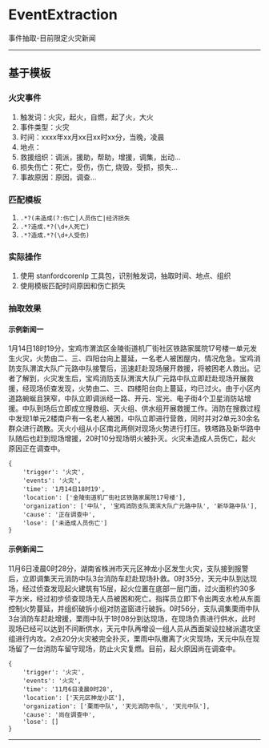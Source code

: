 # EventExtraction
事件抽取-目前限定火灾新闻

---

## 基于模板

### 火灾事件

1. 触发词：火灾，起火，自燃，起了火，大火
2. 事件类型：火灾
3. 时间：xxxx年xx月xx日xx时xx分，当晚，凌晨
4. 地点：
5. 救援组织：调派，援助，帮助，增援，调集，出动...
6. 损失伤亡：死亡，受伤，伤亡, 烧毁，受损，损失...
7. 事故原因：原因，调查...

### 匹配模板

1. `.*?(未造成(?:伤亡|人员伤亡|经济损失`
2. `.*?造成.*?(\d+人死亡)`
3. `.*?造成.*?(\d+人受伤)`

### 实际操作

1. 使用 stanfordcorenlp 工具包，识别触发词，抽取时间、地点、组织
2. 使用模板匹配时间原因和伤亡损失 

### 抽取效果

#### 示例新闻一

1月14日18时19分，宝鸡市渭滨区金陵街道机厂街社区铁路家属院17号楼一单元发生火灾，火势由二、三、四阳台向上蔓延，一名老人被困屋内，情况危急。宝鸡消防支队渭滨大队广元路中队接警后，迅速赶赴现场展开救援，将被困老人救出。记者了解到，火灾发生后，宝鸡消防支队渭滨大队广元路中队立即赶赴现场开展救援，经现场侦查发现，火势由二、三、四楼阳台向上蔓延，均已过火。由于小区内道路蜿蜒且狭窄，中队立即调派经一路、开元、宝光、电子街4个卫星消防站增援。中队到场后立即成立搜救组、灭火组、供水组开展救援工作。消防在搜救过程中发现1单元2楼南户有一名老人被困，中队立即进行营救，同时并对2单元30余名群众进行疏散。灭火小组从小区南北两侧对现场火势进行打压。铁塔路及新华路中队随后也赶到现场增援，20时10分现场明火被扑灭。火灾未造成人员伤亡，起火原因正在调查中。

```
{
	'trigger': '火灾', 
	'events': '火灾', 
	'time': '1月14日18时19', 
	'location': ['金陵街道机厂街社区铁路家属院17号楼'], 
	'organization': ['中队', '宝鸡消防支队渭滨大队广元路中队', '新华路中队'], 
	'cause': '正在调查中', 
	'lose': ['未造成人员伤亡']
}
```

#### 示例新闻二

11月6日凌晨0时28分，湖南省株洲市天元区神龙小区发生火灾，支队接到报警后，立即调集天元消防中队3台消防车赶赴现场扑救。0时35分，天元中队到达现场，经过侦查发现起火建筑有15层，起火位置在底部一层门面，过火面积约30多平方米，经过初步侦查现场无人员被困和死亡。指挥员立即下令出两支水枪从东面控制火势蔓延，并组织破拆小组对防盗窗进行破拆。0时56分，支队调集栗雨中队3台消防车赶赴增援，栗雨中队于1时08分到达现场，在现场负责进行供水，此时现场已经可以达到不间断供水，天元中队再增设一组人员从西面架设拉梯派遣攻坚组进行内攻。2点20分火灾被完全扑灭，栗雨中队撤离了火灾现场，天元中队在现场留了一台消防车留守现场，防止火灾复燃。目前，起火原因尚在调查中。


```
{
	'trigger': '火灾', 
	'events': '火灾', 
	'time': '11月6日凌晨0时28', 
	'location': ['天元区神龙小区'], 
	'organization': ['栗雨中队', '天元消防中队', '天元中队'], 
	'cause': '尚在调查中', 
	'lose': []
}
```

---
